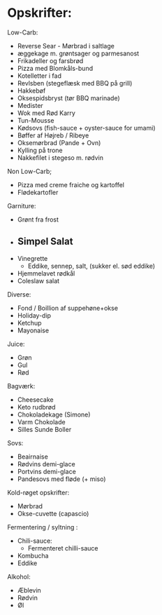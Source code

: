 # Opskrifter: 

Low-Carb: 
- Reverse Sear - Mørbrad i saltlage
- æggekage m. grøntsager og parmesanost 
- Frikadeller og farsbrød
- Pizza med Blomkåls-bund 
- Kotelletter i fad 
- Revlsben (stegeflæsk med BBQ på grill)
- Hakkebøf 
- Oksespidsbryst (tør BBQ marinade)
- Medister 
- Wok med Rød Karry 
- Tun-Mousse
- Kødsovs (fish-sauce + oyster-sauce for umami)
- Bøffer af Højreb / Ribeye 
- Oksemørbrad (Pande + Ovn)
- Kylling på trone 
- Nakkefilet i stegeso m. rødvin


Non Low-Carb; 
- Pizza med creme fraiche og kartoffel
- Flødekartofler 


Garniture: 
 - Grønt fra frost 
 - Simpel Salat
   - 
 - Vinegrette 
   - Eddike, sennep, salt, (sukker el. sød eddike)
 - Hjemmelavet rødkål 
 - Coleslaw salat 


Diverse: 
- Fond / Boillion af suppehøne+okse
- Holiday-dip 
- Ketchup 
- Mayonaise 


Juice: 
- Grøn 
- Gul
- Rød

Bagværk: 
 - Cheesecake
 - Keto rudbrød
 - Chokoladekage (Simone)
 - Varm Chokolade 
 - Silles Sunde Boller

Sovs: 
 - Beairnaise
 - Rødvins demi-glace 
 - Portvins demi-glace 
 - Pandesovs med fløde (+ miso)


Kold-røget opskrifter: 
  - Mørbrad 
  - Okse-cuvette (capascio)

Fermentering / syltning : 

 - Chili-sauce: 
   - Fermenteret chilli-sauce 
 - Kombucha
 - Eddike


Alkohol: 

 - Æblevin 
 - Rødvin 
 - Øl 